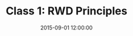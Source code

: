 ---
title: "Class 1: RWD Principles"
date: 2015-09-01 12:00:00
description: "We'll cover a brief history of web design, web standards and why responsive design is important."
assignment: "Short RWD Case Study"
reading: "There's nothing to read for today."
due: "There's nothing due today."
part: "1"
---